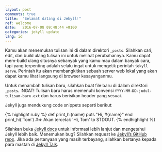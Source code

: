 ```yaml
---
layout: post
comments: true
title:  "Selamat datang di Jekyll!"
ref: welcome
date:   2016-07-08 09:48:44 +0100
categories: jekyll update
lang: id
---
```

Kamu akan menemukan tulisan ini di dalam direktori `_posts`. Silahkan cari, edit, dan build ulang tulisan ini untuk melihat perubahannya. Kamu dapat mem-build ulang situsnya sebanyak yang kamu mau dalam banyak cara, tapi yang terpenting adalah selalu ingat untuk mengetik perintah `jekyll serve`. Perintah itu akan membangkitkan sebuah server web lokal yang akan dapat kamu lihat langsung di browser kesayanganmu.

Untuk menambah tulisan baru, silahkan buat file baru di dalam direktori `_posts`. INGAT! Tulisan baru harus memenuhi konvensi `YYYY-MM-DD-judul-tulisan-baru.ext` dan harus berisikan header yang sesuai.

Jekyll juga mendukung code snippets seperti berikut:

{% highlight ruby %}
def print_hi(name)
  puts "Hi, #{name}"
end
print_hi('Tom')
#=> Akan tercetak 'Hi, Tom' to STDOUT.
{% endhighlight %}

Silahkan buka [Jekyll docs][jekyll-docs] untuk informasi lebih lanjut dan mengetahui Jekyll lebih baik. Menemukan bug? Silahkan request ke [Jekyll’s GitHub repo][jekyll-gh]. Jika ada pertanyaan yang masih terbayang, silahkan bertanya kepada para mastah di [Jekyll Talk][jekyll-talk].

[jekyll-docs]: http://jekyllrb.com/docs/home
[jekyll-gh]:   https://github.com/jekyll/jekyll
[jekyll-talk]: https://talk.jekyllrb.com/
